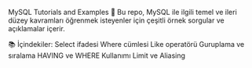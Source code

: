 MySQL Tutorials and Examples 🚀
Bu repo, MySQL ile ilgili temel ve ileri düzey kavramları öğrenmek isteyenler için çeşitli örnek sorgular ve açıklamalar içerir.

📚 İçindekiler:
Select ifadesi
Where cümlesi
Like operatörü
Guruplama ve sıralama
HAVING ve WHERE Kullanımı
Limit ve Aliasing 
